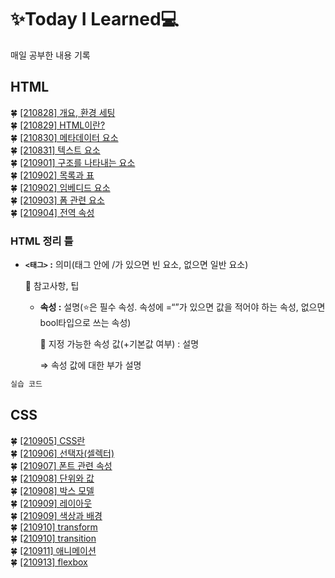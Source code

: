 # ✨Today I Learned💻

매일 공부한 내용 기록

## HTML
🍀 [[210828] 개요, 환경 세팅](https://github.com/yb8350/TIL/blob/master/frontend/HTML/01_%EA%B0%9C%EC%9A%94%2C%20%ED%99%98%EA%B2%BD%EC%84%B8%ED%8C%85.md)  
🍀 [[210829] HTML이란?](https://github.com/yb8350/TIL/blob/master/frontend/HTML/02_HTML%EC%9D%B4%EB%9E%80.md)  
🍀 [[210830] 메타데이터 요소](https://github.com/yb8350/TIL/blob/master/frontend/HTML/03_%EB%A9%94%ED%83%80%EB%8D%B0%EC%9D%B4%ED%84%B0%20%EC%9A%94%EC%86%8C.md)  
🍀 [[210831] 텍스트 요소](https://github.com/yb8350/TIL/blob/master/frontend/HTML/04_%ED%85%8D%EC%8A%A4%ED%8A%B8%20%EC%9A%94%EC%86%8C.md)  
🍀 [[210901] 구조를 나타내는 요소](https://github.com/yb8350/TIL/blob/master/frontend/HTML/05_%EA%B5%AC%EC%A1%B0%EB%A5%BC%20%EB%82%98%ED%83%80%EB%82%B4%EB%8A%94%20%EC%9A%94%EC%86%8C.md)  
🍀 [[210902] 목록과 표](https://github.com/yb8350/TIL/blob/master/frontend/HTML/06_%EB%AA%A9%EB%A1%9D%EA%B3%BC%20%ED%91%9C.md)  
🍀 [[210902] 임베디드 요소](https://github.com/yb8350/TIL/blob/master/frontend/HTML/07_%EC%9E%84%EB%B2%A0%EB%94%94%EB%93%9C%20%EC%9A%94%EC%86%8C.md)  
🍀 [[210903] 폼 관련 요소](https://github.com/yb8350/TIL/blob/master/frontend/HTML/08_%ED%8F%BC%20%EA%B4%80%EB%A0%A8%20%EC%9A%94%EC%86%8C.md)  
🍀 [[210904] 전역 속성](https://github.com/yb8350/TIL/blob/master/frontend/HTML/09_%EC%A0%84%EC%97%AD%20%EC%86%8D%EC%84%B1.md)

### HTML 정리 틀

- **`<태그>` :** 의미(태그 안에 /가 있으면 빈 요소, 없으면 일반 요소)

    📎 참고사항, 팁

    - **속성 :** 설명(⭐은 필수 속성. 속성에 =“”가 있으면 값을 적어야 하는 속성, 없으면 bool타입으로 쓰는 속성)

        📎 지정 가능한 속성 값(+기본값 여부) : 설명

        ⇒ 속성 값에 대한 부가 설명

```html
실습 코드
```

## CSS
🍀 [[210905] CSS란](https://github.com/yb8350/TIL/blob/master/frontend/CSS/01_CSS%EB%9E%80.md)  
🍀 [[210906] 선택자(셀렉터)](https://github.com/yb8350/TIL/blob/master/frontend/CSS/02_%EC%84%A0%ED%83%9D%EC%9E%90(%EC%85%80%EB%A0%89%ED%84%B0).md)  
🍀 [[210907] 폰트 관련 속성](https://github.com/yb8350/TIL/blob/master/frontend/CSS/03_%ED%8F%B0%ED%8A%B8%20%EA%B4%80%EB%A0%A8%20%EC%86%8D%EC%84%B1.md)  
🍀 [[210908] 단위와 값](https://github.com/yb8350/TIL/blob/master/frontend/CSS/04_%EB%8B%A8%EC%9C%84%EC%99%80%20%EA%B0%92.md)  
🍀 [[210908] 박스 모델](https://github.com/yb8350/TIL/blob/master/frontend/CSS/05_%EB%B0%95%EC%8A%A4%20%EB%AA%A8%EB%8D%B8.md)  
🍀 [[210909] 레이아웃](https://github.com/yb8350/TIL/blob/master/frontend/CSS/06_%EB%A0%88%EC%9D%B4%EC%95%84%EC%9B%83.md)  
🍀 [[210909] 색상과 배경](https://github.com/yb8350/TIL/blob/master/frontend/CSS/07_%EC%83%89%EC%83%81%EA%B3%BC%20%EB%B0%B0%EA%B2%BD.md)  
🍀 [[210910] transform](https://github.com/yb8350/TIL/blob/master/frontend/CSS/08_transform.md)  
🍀 [[210910] transition](https://github.com/yb8350/TIL/blob/master/frontend/CSS/09_transition.md)  
🍀 [[210911] 애니메이션](https://github.com/yb8350/TIL/blob/master/frontend/CSS/10_%EC%95%A0%EB%8B%88%EB%A9%94%EC%9D%B4%EC%85%98.md)  
🍀 [[210913] flexbox](https://github.com/yb8350/TIL/blob/master/frontend/CSS/11_flexbox.md)  

